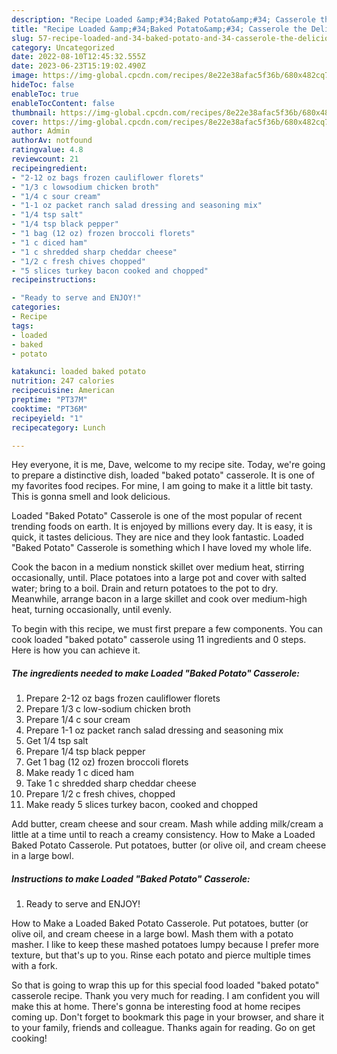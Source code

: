 ```yaml
---
description: "Recipe Loaded &amp;#34;Baked Potato&amp;#34; Casserole the Delicious}"
title: "Recipe Loaded &amp;#34;Baked Potato&amp;#34; Casserole the Delicious}"
slug: 57-recipe-loaded-and-34-baked-potato-and-34-casserole-the-delicious
category: Uncategorized
date: 2022-08-10T12:45:32.555Z
date: 2023-06-23T15:19:02.490Z
image: https://img-global.cpcdn.com/recipes/8e22e38afac5f36b/680x482cq70/loaded-baked-potato-casserole-recipe-main-photo.jpg
hideToc: false
enableToc: true
enableTocContent: false
thumbnail: https://img-global.cpcdn.com/recipes/8e22e38afac5f36b/680x482cq70/loaded-baked-potato-casserole-recipe-main-photo.jpg
cover: https://img-global.cpcdn.com/recipes/8e22e38afac5f36b/680x482cq70/loaded-baked-potato-casserole-recipe-main-photo.jpg
author: Admin
authorAv: notfound
ratingvalue: 4.8
reviewcount: 21
recipeingredient:
- "2-12 oz bags frozen cauliflower florets"
- "1/3 c lowsodium chicken broth"
- "1/4 c sour cream"
- "1-1 oz packet ranch salad dressing and seasoning mix"
- "1/4 tsp salt"
- "1/4 tsp black pepper"
- "1 bag (12 oz) frozen broccoli florets"
- "1 c diced ham"
- "1 c shredded sharp cheddar cheese"
- "1/2 c fresh chives chopped"
- "5 slices turkey bacon cooked and chopped"
recipeinstructions:

- "Ready to serve and ENJOY!"
categories:
- Recipe
tags:
- loaded
- baked
- potato

katakunci: loaded baked potato 
nutrition: 247 calories
recipecuisine: American
preptime: "PT37M"
cooktime: "PT36M"
recipeyield: "1"
recipecategory: Lunch

---
```



Hey everyone, it is me, Dave, welcome to my recipe site. Today, we're going to prepare a distinctive dish, loaded &#34;baked potato&#34; casserole. It is one of my favorites food recipes. For mine, I am going to make it a little bit tasty. This is gonna smell and look delicious.

Loaded &#34;Baked Potato&#34; Casserole is one of the most popular of recent trending foods on earth. It is enjoyed by millions every day. It is easy, it is quick, it tastes delicious. They are nice and they look fantastic. Loaded &#34;Baked Potato&#34; Casserole is something which I have loved my whole life.

Cook the bacon in a medium nonstick skillet over medium heat, stirring occasionally, until. Place potatoes into a large pot and cover with salted water; bring to a boil. Drain and return potatoes to the pot to dry. Meanwhile, arrange bacon in a large skillet and cook over medium-high heat, turning occasionally, until evenly.


To begin with this recipe, we must first prepare a few components. You can cook loaded &#34;baked potato&#34; casserole using 11 ingredients and 0 steps. Here is how you can achieve it.

<!--inarticleads1-->

##### The ingredients needed to make Loaded &#34;Baked Potato&#34; Casserole:

1. Prepare 2-12 oz bags frozen cauliflower florets
1. Prepare 1/3 c low-sodium chicken broth
1. Prepare 1/4 c sour cream
1. Prepare 1-1 oz packet ranch salad dressing and seasoning mix
1. Get 1/4 tsp salt
1. Prepare 1/4 tsp black pepper
1. Get 1 bag (12 oz) frozen broccoli florets
1. Make ready 1 c diced ham
1. Take 1 c shredded sharp cheddar cheese
1. Prepare 1/2 c fresh chives, chopped
1. Make ready 5 slices turkey bacon, cooked and chopped


Add butter, cream cheese and sour cream. Mash while adding milk/cream a little at a time until to reach a creamy consistency. How to Make a Loaded Baked Potato Casserole. Put potatoes, butter (or olive oil, and cream cheese in a large bowl. 

<!--inarticleads2-->

##### Instructions to make Loaded &#34;Baked Potato&#34; Casserole:


1. Ready to serve and ENJOY!

How to Make a Loaded Baked Potato Casserole. Put potatoes, butter (or olive oil, and cream cheese in a large bowl. Mash them with a potato masher. I like to keep these mashed potatoes lumpy because I prefer more texture, but that&#39;s up to you. Rinse each potato and pierce multiple times with a fork. 

So that is going to wrap this up for this special food loaded &#34;baked potato&#34; casserole recipe. Thank you very much for reading. I am confident you will make this at home. There's gonna be interesting food at home recipes coming up. Don't forget to bookmark this page in your browser, and share it to your family, friends and colleague. Thanks again for reading. Go on get cooking!

